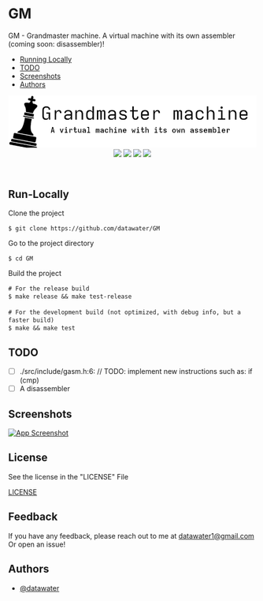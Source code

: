 
# GM

GM - Grandmaster machine. A virtual machine with its own assembler (coming soon: disassembler)!

- [Running Locally](#Run-Locally)
- [TODO](#TODO)
- [Screenshots](#Screenshots)
- [Authors](#Authors)
<p align="center" width="100%">
    <img src="https://raw.githubusercontent.com/datawater/GM/main/assets/logo-horizontal.png">
    <br>
    <img src="https://github.com/datawater/gm/actions/workflows/ci.yml/badge.svg?style=flat-square">
    <img src="https://img.shields.io/github/last-commit/datawater/GM?style=flat-square">
    <img src="https://img.shields.io/badge/license-GPL--3-orange?style=flat-square">
    <img src="https://img.shields.io/badge/platform-linux|macos-light?style=flat-square">
</p>

<br>

## Run-Locally

Clone the project

```shell
$ git clone https://github.com/datawater/GM
```

Go to the project directory

```shell
$ cd GM
```

Build the project

```shell
# For the release build
$ make release && make test-release

# For the development build (not optimized, with debug info, but a faster build)
$ make && make test
```


## TODO

- [ ]  ./src/include/gasm.h:6: // TODO: implement new instructions such as: if (cmp)
- [ ]  A disassembler

## Screenshots

[![App Screenshot](https://i.postimg.cc/7Pmtw6ML/Screenshot-from-2022-08-01-15-11-25.png)](https://postimg.cc/QVKJqjzL)
## License

See the license in the "LICENSE" File

[LICENSE](/LICENSE)
## Feedback

If you have any feedback, please reach out to me at 
[datawater1@gmail.com](mailto:datawater1@gmail.com&subject=Feedback%20For%20GM) 
<br>
Or open an issue!

## Authors

- [@datawater](https://www.github.com/datawater)
